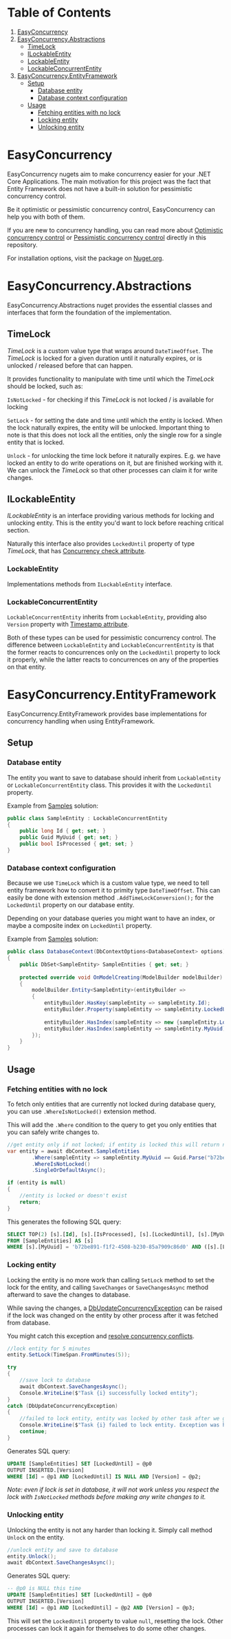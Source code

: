 # Table of Contents
1. [EasyConcurrency](#easyconcurrency)
2. [EasyConcurrency.Abstractions](#easyconcurrencyabstractions)
   * [TimeLock](#timelock)
   * [ILockableEntity](#ilockableentity)
   * [LockableEntity](#lockableentity)
   * [LockableConcurrentEntity](#lockableconcurrententity)
3. [EasyConcurrency.EntityFramework](#easyconcurrencyentityframework)
   * [Setup](#setup)
     * [Database entity](#database-entity)
     * [Database context configuration](#database-context-configuration)
   * [Usage](#usage)
     * [Fetching entities with no lock](#fetching-entities-with-no-lock)
     * [Locking entity](#locking-entity)
     * [Unlocking entity](#unlocking-entity)

# EasyConcurrency
EasyConcurrency nugets aim to make concurrency easier for your .NET Core Applications. The main motivation for this project was the fact that Entity Framework does not have a built-in solution for pessimistic concurrency control.

Be it optimistic or pessimistic concurrency control, EasyConcurrency can help you with both of them.

If you are new to concurrency handling, you can read more about [Optimistic concurrency control](https://github.com/lukaskuko9/EasyConcurrency/blob/master/Readme/OptimisticConcurrency.md) or
[Pessimistic concurrency control](https://github.com/lukaskuko9/EasyConcurrency/blob/master/Readme/PessimisticConcurrency.md) directly in this repository.

For installation options, visit the package on [Nuget.org](https://www.nuget.org/packages/EasyConcurrency.EntityFramework/).

# EasyConcurrency.Abstractions
EasyConcurrency.Abstractions nuget provides the essential classes and interfaces
that form the foundation of the implementation.

## TimeLock
*TimeLock* is a custom value type that wraps around `DateTimeOffset`. The *TimeLock* is locked for a given duration until it naturally expires,
or is unlocked / released before that can happen.

It provides functionality to manipulate with time until which the *TimeLock* should be locked, such as:

`IsNotLocked` - for checking if this *TimeLock* is not locked / is available for locking

`SetLock` - for setting the date and time until which the entity is locked. When the lock naturally expires,
the entity will be unlocked. Important thing to note is that this does not lock all the entities,
only the single row for a single entity that is locked.

`Unlock` - for unlocking the time lock before it naturally expires.
E.g. we have locked an entity to do write operations on it, but are finished working with it.
We can unlock the *TimeLock* so that other processes can claim it for write changes.


## ILockableEntity
*ILockableEntity* is an interface providing various methods for locking and unlocking
entity. This is the entity you'd want to lock before reaching critical section.

Naturally this interface also provides `LockedUntil` property of type *TimeLock*,
that has [Concurrency check attribute](https://learn.microsoft.com/en-us/ef/ef6/modeling/code-first/data-annotations#concurrencycheck).

### LockableEntity
Implementations methods from `ILockableEntity` interface.

### LockableConcurrentEntity
`LockableConcurrentEntity` inherits from `LockableEntity`, providing also `Version`
property with [Timestamp attribute](https://learn.microsoft.com/en-us/ef/ef6/modeling/code-first/data-annotations#timestamp).

Both of these types can be used for pessimistic concurrency control.
The difference between `LockableEntity` and `LockableConcurrentEntity`
is that the former reacts to concurrences only on the `LockedUntil` property to lock it properly,
while the latter reacts to concurrences on any of the properties on that entity.

# EasyConcurrency.EntityFramework
EasyConcurrency.EntityFramework provides base implementations for concurrency handling when using EntityFramework. 

## Setup

### Database entity
The entity you want to save to database should inherit from `LockableEntity` or `LockableConcurrentEntity` class.
This provides it with the `LockedUntil` property.

Example from [Samples](https://github.com/lukaskuko9/EasyConcurrency/tree/master/Samples) solution:
````csharp
public class SampleEntity : LockableConcurrentEntity
{
    public long Id { get; set; }
    public Guid MyUuid { get; set; }
    public bool IsProcessed { get; set; }
}
````

### Database context configuration
Because we use `TimeLock` which is a custom value type,
we need to tell entity framework how to convert it to primity type `DateTimeOffset`.
This can easily be done with extension method `.AddTimeLockConversion();` 
for the `LockedUntil` property on our database entity.

Depending on your database queries you might want to have an index, 
or maybe a composite index on `LockedUntil` property.

Example from [Samples](https://github.com/lukaskuko9/EasyConcurrency/tree/master/Samples) solution:

```csharp
public class DatabaseContext(DbContextOptions<DatabaseContext> options) : DbContext(options)
{
    public DbSet<SampleEntity> SampleEntities { get; set; }
   
    protected override void OnModelCreating(ModelBuilder modelBuilder)
    {
        modelBuilder.Entity<SampleEntity>(entityBuilder =>
        {
            entityBuilder.HasKey(sampleEntity => sampleEntity.Id);
            entityBuilder.Property(sampleEntity => sampleEntity.LockedUntil).AddTimeLockConversion();
            
            entityBuilder.HasIndex(sampleEntity => new {sampleEntity.LockedUntil, sampleEntity.IsProcessed});
            entityBuilder.HasIndex(sampleEntity => sampleEntity.MyUuid).IsUnique();
        });
    }
}
```

## Usage

### Fetching entities with no lock
To fetch only entities that are currently not locked during database query,
you can use `.WhereIsNotLocked()` extension method. 

This will add the `.Where` condition to the query to get you only entities 
that you can safely write changes to.

```csharp
//get entity only if not locked; if entity is locked this will return null;
var entity = await dbContext.SampleEntities
        .Where(sampleEntity => sampleEntity.MyUuid == Guid.Parse("b72be891-f1f2-4508-b230-85a7909c86d0"))
        .WhereIsNotLocked()
        .SingleOrDefaultAsync();

if (entity is null)
{
    //entity is locked or doesn't exist
    return;
}
```

This generates the following SQL query:
```sql
SELECT TOP(2) [s].[Id], [s].[IsProcessed], [s].[LockedUntil], [s].[MyUuid], [s].[Version]
FROM [SampleEntities] AS [s]
WHERE [s].[MyUuid] = 'b72be891-f1f2-4508-b230-85a7909c86d0' AND ([s].[LockedUntil] IS NULL OR CAST([s].[LockedUntil] AS datetimeoffset) < @__now_0)
```
### Locking entity
Locking the entity is no more work than calling `SetLock` method to set the lock for the entity, 
and calling `SaveChanges` or `SaveChangesAsync` method afterward to save the changes to database. 

While saving the changes, a [DbUpdateConcurrencyException](https://learn.microsoft.com/en-us/dotnet/api/microsoft.entityframeworkcore.dbupdateconcurrencyexception)
can be raised if the lock was changed on the entity by other process 
after it was fetched from database.

You might catch this exception and [resolve concurrency conflicts](https://learn.microsoft.com/en-us/ef/core/saving/concurrency?tabs=data-annotations#resolving-concurrency-conflicts).

```csharp
//lock entity for 5 minutes
entity.SetLock(TimeSpan.FromMinutes(5));

try
{
    //save lock to database
    await dbContext.SaveChangesAsync();
    Console.WriteLine($"Task {i} successfully locked entity");
}
catch (DbUpdateConcurrencyException)
{
    //failed to lock entity, entity was locked by other task after we got the entity from database
    Console.WriteLine($"Task {i} failed to lock entity. Exception was handled");
    continue;
}
```

Generates SQL query:
```sql
UPDATE [SampleEntities] SET [LockedUntil] = @p0
OUTPUT INSERTED.[Version]
WHERE [Id] = @p1 AND [LockedUntil] IS NULL AND [Version] = @p2;
```

*Note: even if lock is set in database, it will not work unless you respect the lock with 
`IsNotLocked` methods before making any write changes to it.*

### Unlocking entity
Unlocking the entity is not any harder than locking it. Simply call method `Unlock` on the entity.

```csharp
//unlock entity and save to database
entity.Unlock();
await dbContext.SaveChangesAsync();
```

Generates SQL query:
```sql
-- @p0 is NULL this time
UPDATE [SampleEntities] SET [LockedUntil] = @p0
OUTPUT INSERTED.[Version]
WHERE [Id] = @p1 AND [LockedUntil] = @p2 AND [Version] = @p3;
```

This will set the `LockedUntil` property to value `null`, resetting the lock.
Other processes can lock it again for themselves to do some other changes.